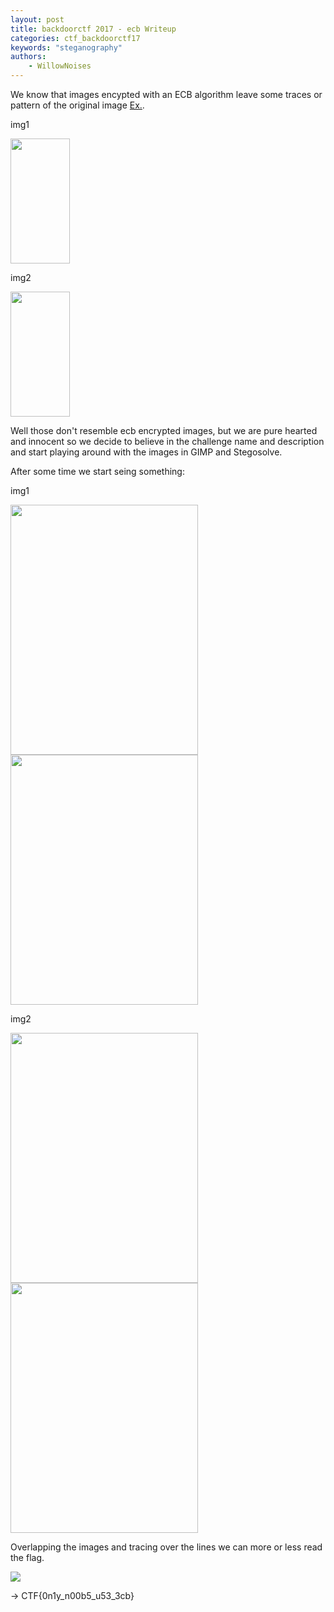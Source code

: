 ```yaml
---
layout: post
title: backdoorctf 2017 - ecb Writeup
categories: ctf_backdoorctf17
keywords: "steganography"
authors:
    - WillowNoises
---
```


We know that images encypted with an ECB algorithm leave some traces or pattern of the original image [Ex.](https://i.stack.imgur.com/bXAUL.png).

img1

<img src="{{ site-url }}/assets/backdoorctf17/ecb-1.png" height="200" width="95">

img2

<img src="{{ site-url }}/assets/backdoorctf17/ecb-2.png" height="200" width="95">

Well those don't resemble ecb encrypted images, but we are pure hearted and innocent so we decide to believe in the challenge name and description and start playing around with the images in GIMP and Stegosolve.

After some time we start seing something:

img1


<img src="{{ site-url }}/assets/backdoorctf17/ecb-3.png" height="400" width="300">


<img src="{{ site-url }}/assets/backdoorctf17/ecb-4.png" height="400" width="300">

img2


<img src="{{ site-url }}/assets/backdoorctf17/ecb-5.jpg" height="400" width="300">


<img src="{{ site-url }}/assets/backdoorctf17/ecb-6.png" height="400" width="300">

Overlapping the images and tracing over the lines we can more or less read the flag.

<img src="{{ site-url }}/assets/backdoorctf17/ecb-7.png">


-> CTF{0n1y_n00b5_u53_3cb}
